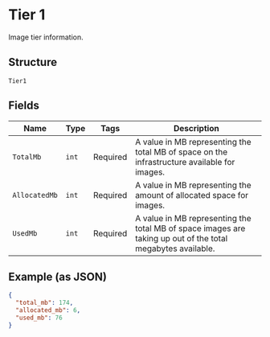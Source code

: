 
# Tier 1

Image tier information.

## Structure

`Tier1`

## Fields

| Name | Type | Tags | Description |
|  --- | --- | --- | --- |
| `TotalMb` | `int` | Required | A value in MB representing the total MB of space on the infrastructure available for images. |
| `AllocatedMb` | `int` | Required | A value in MB representing the amount of allocated space for images. |
| `UsedMb` | `int` | Required | A value in MB representing the total MB of space images are taking up out of the total megabytes available. |

## Example (as JSON)

```json
{
  "total_mb": 174,
  "allocated_mb": 6,
  "used_mb": 76
}
```

